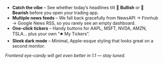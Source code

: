 - **Catch the vibe** – See whether today’s headlines tilt 📗 **Bullish** or 📕 **Bearish** before you open your trading app.
- **Multiple news feeds** – We fall back gracefully from NewsAPI → Finnhub → Google News RSS, so you rarely see an empty dashboard.
- **One-click tickers** – Handy buttons for AAPL, MSFT, NVDA, AMZN, TSLA… plus your own “🟊 My Tickers”.
- **Sleek dark mode** – Minimal, Apple-esque styling that looks great on a second monitor.

*Frontend eye-candy will get even better in 1.1 — stay tuned.*
